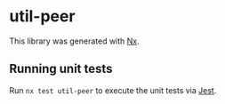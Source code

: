 # util-peer

This library was generated with [Nx](https://nx.dev).

## Running unit tests

Run `nx test util-peer` to execute the unit tests via [Jest](https://jestjs.io).
